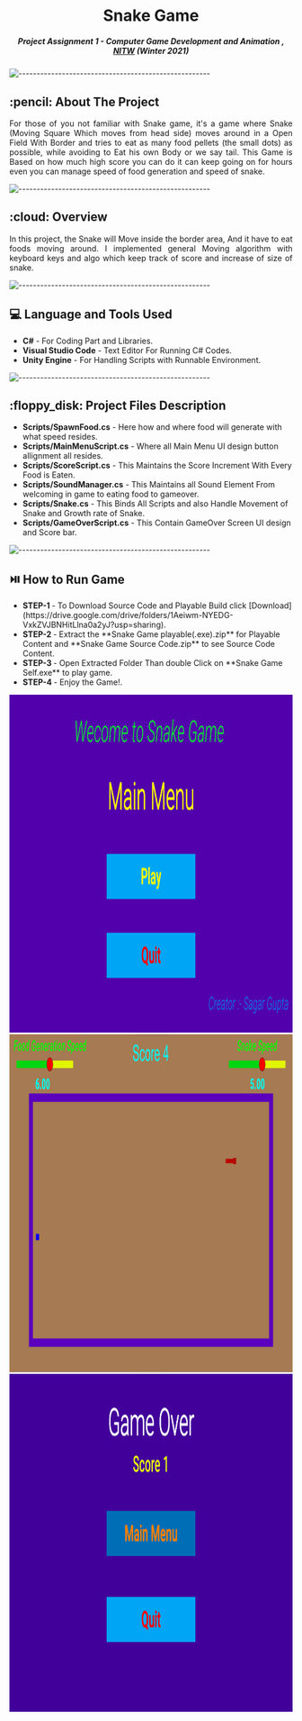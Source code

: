 <h1 align="Center"> Snake Game </h1>

<h5 align="center"> Project Assignment 1 - Computer Game Development and Animation ,<a href="https://nitw.ac.in/"> NITW</a> (Winter 2021) </h5>

![-----------------------------------------------------](https://raw.githubusercontent.com/andreasbm/readme/master/assets/lines/rainbow.png)

<!-- ABOUT THE PROJECT -->
<h2 id="about-the-project"> :pencil: About The Project</h2>

<p align="justify"> 
  For those of you not familiar with Snake game, it's a game where Snake (Moving Square Which moves from head side) moves around in a Open Field With Border and tries to eat as many food pellets (the small dots) as possible, while avoiding to Eat his own Body or we say tail. This Game is Based on how much high score you can do it can keep going on for hours even you can manage speed of food generation and speed of snake.
</p>

![-----------------------------------------------------](https://raw.githubusercontent.com/andreasbm/readme/master/assets/lines/rainbow.png)

<!-- OVERVIEW -->
<h2 id="overview"> :cloud: Overview</h2>

<p align="justify"> 
  In this project, the Snake will Move inside the border area, And it have to eat foods moving around. I implemented general Moving algorithm with keyboard keys and algo which keep track of score and increase of size of snake.
</p>

![-----------------------------------------------------](https://raw.githubusercontent.com/andreasbm/readme/master/assets/lines/rainbow.png)

<!-- PROJECT FILES DESCRIPTION -->
<h2 id="project-files-description"> 💻 Language and Tools Used</h2>

<ul>
  <li><b>C#</b> - For Coding Part and Libraries.</li>
  <li><b>Visual Studio Code</b> - Text Editor For Running C# Codes.</li>
  <li><b>Unity Engine</b> - For Handling Scripts with Runnable Environment.</li>
</ul>

![-----------------------------------------------------](https://raw.githubusercontent.com/andreasbm/readme/master/assets/lines/rainbow.png)

<!-- PROJECT FILES DESCRIPTION -->
<h2 id="project-files-description"> :floppy_disk: Project Files Description</h2>

<ul>
  <li><b>Scripts/SpawnFood.cs</b> - Here how and where food will generate with what speed resides.</li>
  <li><b>Scripts/MainMenuScript.cs</b> - Where all Main Menu UI design button allignment all resides.</li>
  <li><b>Scripts/ScoreScript.cs</b> - This Maintains the Score Increment With Every Food is Eaten.</li>
  <li><b>Scripts/SoundManager.cs</b> - This Maintains all Sound Element From welcoming in game to eating food to gameover.</li>
  <li><b>Scripts/Snake.cs</b> - This Binds All Scripts and also Handle Movement of Snake and Growth rate of Snake.</li>
  <li><b>Scripts/GameOverScript.cs</b> - This Contain GameOver Screen UI design and Score bar.</li>
</ul>

![-----------------------------------------------------](https://raw.githubusercontent.com/andreasbm/readme/master/assets/lines/rainbow.png)
 
 <h2 id="project-files-description"> ⏯️ How to Run Game</h2>
 <ul>
  <li><b>STEP-1 </b> - To Download Source Code and Playable Build click [Download](https://drive.google.com/drive/folders/1Aeiwm-NYEDG-VxkZVJBNHitLlna0a2yJ?usp=sharing).</li>
  <li><b>STEP-2 </b> - Extract the **Snake Game playable(.exe).zip** for Playable Content and **Snake Game Source Code.zip** to see Source Code Content.</li>
  <li><b>STEP-3 </b> - Open Extracted Folder Than double Click on **Snake Game Self.exe** to play game.</li>
  <li><b>STEP-4 </b> - Enjoy the Game!.</li>
</ul>

<img src="Images/main menu.png" alt="Main-Menu" width="100%" height="600">
<img src="Images/Game.png" alt="Main-Menu" width="100%" height="600">
<img src="Images/GameOver.png" alt="Main-Menu" width="100%" height="600">

